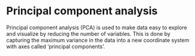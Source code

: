 # Principal component analysis

Principal component analysis \(PCA\) is used to make data easy to explore and visualize by reducing the number of variables. This is done by capturing the maximum variance in the data into a new coordinate system with axes called ‘principal components’.

